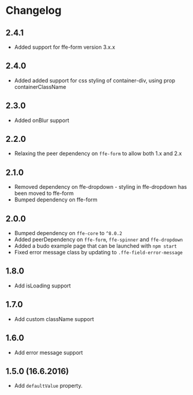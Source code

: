 # Changelog

## 2.4.1

* Added support for ffe-form version 3.x.x

## 2.4.0

* Added added support for css styling of container-div, using prop containerClassName

## 2.3.0

* Added onBlur support

## 2.2.0

* Relaxing the peer dependency on `ffe-form` to allow both 1.x and 2.x

## 2.1.0
* Removed dependency on ffe-dropdown - styling in ffe-dropdown has been moved to ffe-form
* Bumped dependency on ffe-form

## 2.0.0
* Bumped dependency on `ffe-core` to `^8.0.2`
* Added peerDependency on `ffe-form`, `ffe-spinner` and `ffe-dropdown`
* Added a budo example page that can be launched with `npm start`
* Fixed error message class by updating to `.ffe-field-error-message`

## 1.8.0

* Add isLoading support

## 1.7.0

* Add custom className support

## 1.6.0

* Add error message support

## 1.5.0 (16.6.2016)

* Add `defaultValue` property.

